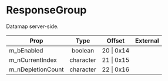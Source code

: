 # ResponseGroup

Datamap server-side.

|Prop|Type|Offset|External|
|---|:-:|:-:|--:|
|m_bEnabled|boolean|20 \| 0x14||
|m_nCurrentIndex|character|21 \| 0x15||
|m_nDepletionCount|character|22 \| 0x16||
